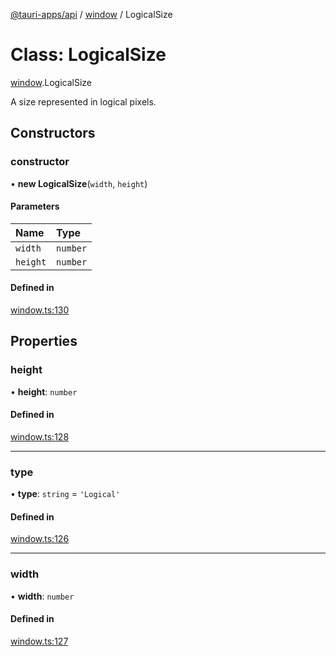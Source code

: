 [@tauri-apps/api](../index.md) / [window](../modules/window.md) / LogicalSize

# Class: LogicalSize

[window](../modules/window.md).LogicalSize

A size represented in logical pixels.

## Constructors

### constructor

• **new LogicalSize**(`width`, `height`)

#### Parameters

| Name | Type |
| :------ | :------ |
| `width` | `number` |
| `height` | `number` |

#### Defined in

[window.ts:130](https://github.com/tauri-apps/tauri/blob/d24045e/tooling/api/src/window.ts#L130)

## Properties

### height

• **height**: `number`

#### Defined in

[window.ts:128](https://github.com/tauri-apps/tauri/blob/d24045e/tooling/api/src/window.ts#L128)

___

### type

• **type**: `string` = `'Logical'`

#### Defined in

[window.ts:126](https://github.com/tauri-apps/tauri/blob/d24045e/tooling/api/src/window.ts#L126)

___

### width

• **width**: `number`

#### Defined in

[window.ts:127](https://github.com/tauri-apps/tauri/blob/d24045e/tooling/api/src/window.ts#L127)
